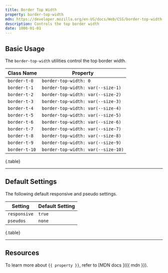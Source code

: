 ```yaml
---
title: Border Top Width
property: border-top-width
mdn: https://developer.mozilla.org/en-US/docs/Web/CSS/border-top-width
description: Controls the top border width
date: 1000-01-01
---
```


## Basic Usage

The `border-top-width` utilities control the top border width.

| Class Name    | Property                           |
| ------------- | ---------------------------------- |
| `border-t-0`  | `border-top-width: 0`              |
| `border-t-1`  | `border-top-width: var(--size-1)`  |
| `border-t-2`  | `border-top-width: var(--size-2)`  |
| `border-t-3`  | `border-top-width: var(--size-3)`  |
| `border-t-4`  | `border-top-width: var(--size-4)`  |
| `border-t-5`  | `border-top-width: var(--size-5)`  |
| `border-t-6`  | `border-top-width: var(--size-6)`  |
| `border-t-7`  | `border-top-width: var(--size-7)`  |
| `border-t-8`  | `border-top-width: var(--size-8)`  |
| `border-t-9`  | `border-top-width: var(--size-9)`  |
| `border-t-10` | `border-top-width: var(--size-10)` |

{.table}

---

## Default Settings

The following default responsive and pseudo settings.

| Setting      | Default Setting |
| ------------ | --------------- |
| `responsive` | `true`          |
| `pseudos`    | `none`          |

{.table}

---

## Resources

To learn more about `{{ property }}`, refer to [MDN docs <i class="far fa-external-link ml-6"></i>]({{ mdn }}).
